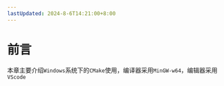 ```yaml
---
lastUpdated: 2024-8-6T14:21:00+8:00
---
```


# 前言

本章主要介绍```Windows```系统下的```CMake```使用，编译器采用```MinGW-w64```，编辑器采用```VScode```